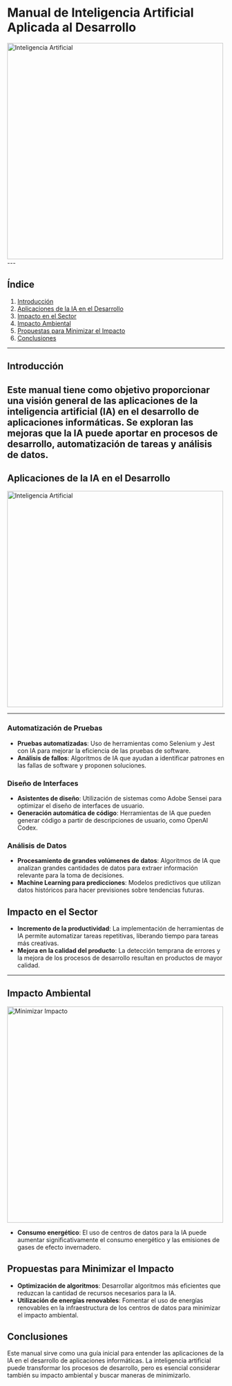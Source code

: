 # Manual de Inteligencia Artificial Aplicada al Desarrollo

<a href="https://www.muycomputerpro.com/" target="_blank">
    <img src="https://www.muycomputerpro.com/wp-content/uploads/2018/01/Inteligencia_Artificial.jpg" alt="Inteligencia Artificial" style="width: 500px; height: auto;" />
</a>
---

## Índice
1. [Introducción](#introducción)
2. [Aplicaciones de la IA en el Desarrollo](#aplicaciones-de-la-ia-en-el-desarrollo)
3. [Impacto en el Sector](#impacto-en-el-sector)
4. [Impacto Ambiental](#impacto-ambiental)
5. [Propuestas para Minimizar el Impacto](#propuestas-para-minimizar-el-impacto)
6. [Conclusiones](#conclusiones)
---
## Introducción
Este manual tiene como objetivo proporcionar una visión general de las aplicaciones de la inteligencia artificial (IA) en el desarrollo de aplicaciones informáticas. Se exploran las mejoras que la IA puede aportar en procesos de desarrollo, automatización de tareas y análisis de datos.
---
## Aplicaciones de la IA en el Desarrollo
<a href="https://www.dreams.es/" target="_blank">
    <img src="https://www.dreams.es/uploads/post_2023/ia.webp" alt="Inteligencia Artificial" style="width: 500px; height: auto;" />
</a>

---

### Automatización de Pruebas
- **Pruebas automatizadas**: Uso de herramientas como Selenium y Jest con IA para mejorar la eficiencia de las pruebas de software.
- **Análisis de fallos**: Algoritmos de IA que ayudan a identificar patrones en las fallas de software y proponen soluciones.

### Diseño de Interfaces
- **Asistentes de diseño**: Utilización de sistemas como Adobe Sensei para optimizar el diseño de interfaces de usuario.
- **Generación automática de código**: Herramientas de IA que pueden generar código a partir de descripciones de usuario, como OpenAI Codex.

### Análisis de Datos
- **Procesamiento de grandes volúmenes de datos**: Algoritmos de IA que analizan grandes cantidades de datos para extraer información relevante para la toma de decisiones.
- **Machine Learning para predicciones**: Modelos predictivos que utilizan datos históricos para hacer previsiones sobre tendencias futuras.

## Impacto en el Sector
- **Incremento de la productividad**: La implementación de herramientas de IA permite automatizar tareas repetitivas, liberando tiempo para tareas más creativas.
- **Mejora en la calidad del producto**: La detección temprana de errores y la mejora de los procesos de desarrollo resultan en productos de mayor calidad.
---
## Impacto Ambiental
<a href="https://hazrevista.org/" target="_blank">
    <img src="https://hazrevista.org/wp-content/uploads/2024/02/ia-medio-ambiente.jpg" alt="Minimizar Impacto" style="width: 500px; height: auto;" />
</a>

- **Consumo energético**: El uso de centros de datos para la IA puede aumentar significativamente el consumo energético y las emisiones de gases de efecto invernadero.

## Propuestas para Minimizar el Impacto

- **Optimización de algoritmos**: Desarrollar algoritmos más eficientes que reduzcan la cantidad de recursos necesarios para la IA.
- **Utilización de energías renovables**: Fomentar el uso de energías renovables en la infraestructura de los centros de datos para minimizar el impacto ambiental.

## Conclusiones
Este manual sirve como una guía inicial para entender las aplicaciones de la IA en el desarrollo de aplicaciones informáticas. La inteligencia artificial puede transformar los procesos de desarrollo, pero es esencial considerar también su impacto ambiental y buscar maneras de minimizarlo.
